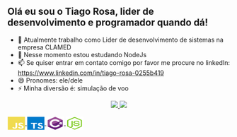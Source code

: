 ## Olá eu sou o Tiago Rosa, lider de desenvolvimento e programador quando dá!

- 🔭 Atualmente trabalho como Lider de desenvolvimento de sistemas na empresa CLAMED
- 🌱 Nesse momento estou estudando NodeJs
- 📫 Se quiser entrar em contato comigo por favor me procure no linkedIn: https://www.linkedin.com/in/tiago-rosa-0255b419
- 😄 Pronomes: ele/dele
- ⚡ Minha diversão é: simulação de voo

<div align="center">
  <a href="https://github.com/TiagoRosa">
  <img height="180em" src="https://github-readme-stats.vercel.app/api?username=TiagoRosa&show_icons=true&theme=dracula&include_all_commits=true&count_private=true"/>
  <img height="180em" src="https://github-readme-stats.vercel.app/api/top-langs/?username=TiagoRosa&layout=compact&langs_count=4&theme=dracula"/>
</div>
  
<div style="display: inline_block"><br>
  <img align="center" alt="Rosa-Js" height="30" width="40" src="https://raw.githubusercontent.com/devicons/devicon/master/icons/javascript/javascript-plain.svg">
  <img align="center" alt="Rosa-Ts" height="30" width="40" src="https://raw.githubusercontent.com/devicons/devicon/master/icons/typescript/typescript-plain.svg">
  <img align="center" alt="Rosa-Csharp" height="30" width="40" src="https://raw.githubusercontent.com/devicons/devicon/master/icons/csharp/csharp-original.svg">
  <img align="center" alt="Rosa-Csharp" height="30" width="40" src="https://raw.githubusercontent.com/devicons/devicon/master/icons/nodejs/nodejs-original.svg">
</div>
